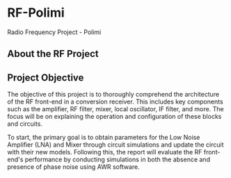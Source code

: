 # RF-Polimi
Radio Frequency Project - Polimi

 ## About the RF Project
<!DOCTYPE html>
<html lang="en">
<head>
    <meta charset="UTF-8">
    <meta name="viewport" content="width=device-width, initial-scale=1.0">
    <title>Project Objective</title>
</head>
<body>
    <h2>Project Objective</h2>
    <p>
        The objective of this project is to thoroughly comprehend the architecture of the RF front-end in a conversion receiver. This includes key components such as the amplifier, RF filter, mixer, local oscillator, IF filter, and more. The focus will be on explaining the operation and configuration of these blocks and circuits.
    </p>
    <p>
        To start, the primary goal is to obtain parameters for the Low Noise Amplifier (LNA) and Mixer through circuit simulations and update the circuit with their new models. Following this, the report will evaluate the RF front-end's performance by conducting simulations in both the absence and presence of phase noise using AWR software.
    </p>
</body>
</html>

